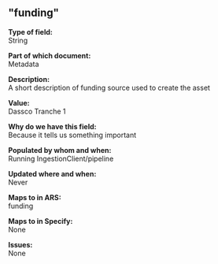 ## "funding"

**Type of field:**  
String  

**Part of which document:**  
Metadata

**Description:**  
A short description of funding source used to create the asset

**Value:**  
Dassco Tranche 1

**Why do we have this field:**  
Because it tells us something important  

**Populated by whom and when:**  
Running IngestionClient/pipeline

**Updated where and when:**  
Never

**Maps to in ARS:**  
funding

**Maps to in Specify:**  
None

**Issues:**  
None


